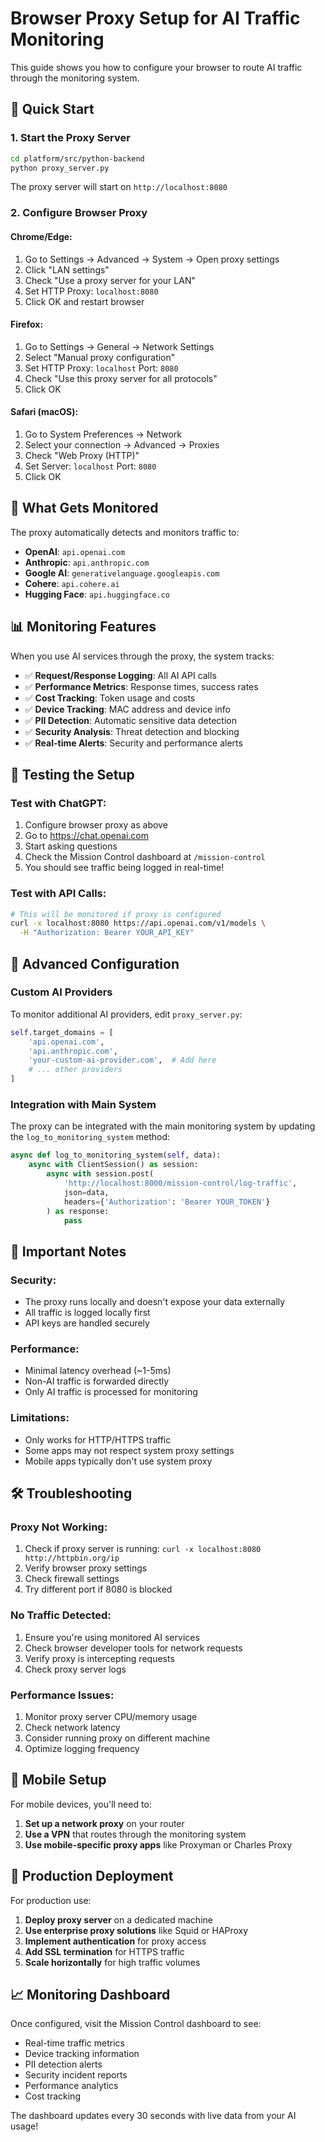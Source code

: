# Browser Proxy Setup for AI Traffic Monitoring

This guide shows you how to configure your browser to route AI traffic through the monitoring system.

## 🚀 Quick Start

### 1. Start the Proxy Server

```bash
cd platform/src/python-backend
python proxy_server.py
```

The proxy server will start on `http://localhost:8080`

### 2. Configure Browser Proxy

#### Chrome/Edge:
1. Go to Settings → Advanced → System → Open proxy settings
2. Click "LAN settings"
3. Check "Use a proxy server for your LAN"
4. Set HTTP Proxy: `localhost:8080`
5. Click OK and restart browser

#### Firefox:
1. Go to Settings → General → Network Settings
2. Select "Manual proxy configuration"
3. Set HTTP Proxy: `localhost` Port: `8080`
4. Check "Use this proxy server for all protocols"
5. Click OK

#### Safari (macOS):
1. Go to System Preferences → Network
2. Select your connection → Advanced → Proxies
3. Check "Web Proxy (HTTP)"
4. Set Server: `localhost` Port: `8080`
5. Click OK

## 🎯 What Gets Monitored

The proxy automatically detects and monitors traffic to:

- **OpenAI**: `api.openai.com`
- **Anthropic**: `api.anthropic.com` 
- **Google AI**: `generativelanguage.googleapis.com`
- **Cohere**: `api.cohere.ai`
- **Hugging Face**: `api.huggingface.co`

## 📊 Monitoring Features

When you use AI services through the proxy, the system tracks:

- ✅ **Request/Response Logging**: All AI API calls
- ✅ **Performance Metrics**: Response times, success rates
- ✅ **Cost Tracking**: Token usage and costs
- ✅ **Device Tracking**: MAC address and device info
- ✅ **PII Detection**: Automatic sensitive data detection
- ✅ **Security Analysis**: Threat detection and blocking
- ✅ **Real-time Alerts**: Security and performance alerts

## 🧪 Testing the Setup

### Test with ChatGPT:
1. Configure browser proxy as above
2. Go to https://chat.openai.com
3. Start asking questions
4. Check the Mission Control dashboard at `/mission-control`
5. You should see traffic being logged in real-time!

### Test with API Calls:
```bash
# This will be monitored if proxy is configured
curl -x localhost:8080 https://api.openai.com/v1/models \
  -H "Authorization: Bearer YOUR_API_KEY"
```

## 🔧 Advanced Configuration

### Custom AI Providers

To monitor additional AI providers, edit `proxy_server.py`:

```python
self.target_domains = [
    'api.openai.com',
    'api.anthropic.com',
    'your-custom-ai-provider.com',  # Add here
    # ... other providers
]
```

### Integration with Main System

The proxy can be integrated with the main monitoring system by updating the `log_to_monitoring_system` method:

```python
async def log_to_monitoring_system(self, data):
    async with ClientSession() as session:
        async with session.post(
            'http://localhost:8000/mission-control/log-traffic',
            json=data,
            headers={'Authorization': 'Bearer YOUR_TOKEN'}
        ) as response:
            pass
```

## 🚨 Important Notes

### Security:
- The proxy runs locally and doesn't expose your data externally
- All traffic is logged locally first
- API keys are handled securely

### Performance:
- Minimal latency overhead (~1-5ms)
- Non-AI traffic is forwarded directly
- Only AI traffic is processed for monitoring

### Limitations:
- Only works for HTTP/HTTPS traffic
- Some apps may not respect system proxy settings
- Mobile apps typically don't use system proxy

## 🛠️ Troubleshooting

### Proxy Not Working:
1. Check if proxy server is running: `curl -x localhost:8080 http://httpbin.org/ip`
2. Verify browser proxy settings
3. Check firewall settings
4. Try different port if 8080 is blocked

### No Traffic Detected:
1. Ensure you're using monitored AI services
2. Check browser developer tools for network requests
3. Verify proxy is intercepting requests
4. Check proxy server logs

### Performance Issues:
1. Monitor proxy server CPU/memory usage
2. Check network latency
3. Consider running proxy on different machine
4. Optimize logging frequency

## 📱 Mobile Setup

For mobile devices, you'll need to:

1. **Set up a network proxy** on your router
2. **Use a VPN** that routes through the monitoring system
3. **Use mobile-specific proxy apps** like Proxyman or Charles Proxy

## 🔄 Production Deployment

For production use:

1. **Deploy proxy server** on a dedicated machine
2. **Use enterprise proxy solutions** like Squid or HAProxy
3. **Implement authentication** for proxy access
4. **Add SSL termination** for HTTPS traffic
5. **Scale horizontally** for high traffic volumes

## 📈 Monitoring Dashboard

Once configured, visit the Mission Control dashboard to see:

- Real-time traffic metrics
- Device tracking information
- PII detection alerts
- Security incident reports
- Performance analytics
- Cost tracking

The dashboard updates every 30 seconds with live data from your AI usage!
